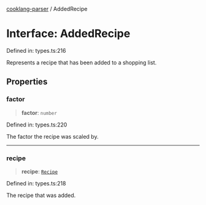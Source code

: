 [cooklang-parser](../globals.md) / AddedRecipe

# Interface: AddedRecipe

Defined in: types.ts:216

Represents a recipe that has been added to a shopping list.

## Properties

### factor

> **factor**: `number`

Defined in: types.ts:220

The factor the recipe was scaled by.

***

### recipe

> **recipe**: [`Recipe`](../classes/Recipe.md)

Defined in: types.ts:218

The recipe that was added.
